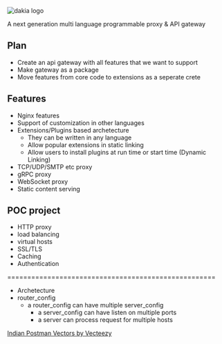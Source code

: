 <!--
```text
_______
\  ___ `'.                    .          .--.
 ' |--.\  \                 .'|          |__|
 | |    \  '              .'  |          .--.
 | |     |  '     __     <    |          |  |     __
 | |     |  |  .:--.'.    |   | ____     |  |  .:--.'.
 | |     ' .' / |   \ |   |   | \ .'     |  | / |   \ |
 | |___.' /'  `" __ | |   |   |/  .      |  | `" __ | |
/_______.'/    .'.''| |   |    /\  \     |__|  .'.''| |
\_______|/    / /   | |_  |   |  \  \         / /   | |_
              \ \._,\ '/  '    \  \  \        \ \._,\ '/
               `--'  `"  '------'  '---'       `--'  `"
```
-->

<!-- canva logo url -> https://www.canva.com/design/DAGZAdY1d9c/YCHWZRD78H5j0CAWaaF6gw/edit -->

<!-- ![dakia logo](https://github.com/user-attachments/assets/7877c4bb-4358-4297-9213-e29d81550f99) -->
![dakia logo](https://github.com/user-attachments/assets/2294cf7d-84a6-4f13-9a01-92748cdaaf97)


A next generation multi language programmable proxy & API gateway

## Plan

- Create an api gateway with all features that we want to support
- Make gateway as a package
- Move features from core code to extensions as a seperate crete

## Features

- Nginx features
- Support of customization in other languages
- Extensions/Plugins based archetecture
  - They can be written in any language
  - Allow popular extensions in static linking
  - Allow users to install plugins at run time or start time (Dynamic Linking)
- TCP/UDP/SMTP etc proxy
- gRPC proxy
- WebSocket proxy
- Static content serving

## POC project

- HTTP proxy
- load balancing
- virtual hosts
- SSL/TLS
- Caching
- Authentication

====================================================

- Archetecture
- router_config
  - a router_config can have multiple server_config
    - a server_config can have listen on multiple ports
    - a server can process request for multiple hosts

<a href="https://www.vecteezy.com/free-vector/indian-postman">Indian Postman Vectors by Vecteezy</a>
